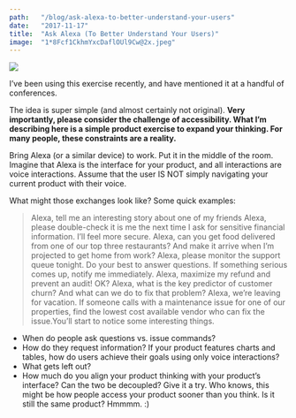 ```yaml
---
path:	"/blog/ask-alexa-to-better-understand-your-users"
date:	"2017-11-17"
title:	"Ask Alexa (To Better Understand Your Users)"
image:	"1*8Fcf1CkhmYxcDaflOUl9Cw@2x.jpeg"
---
```


![](/images/1*8Fcf1CkhmYxcDaflOUl9Cw@2x.jpeg)

I’ve been using this exercise recently, and have mentioned it at a handful of conferences.

The idea is super simple (and almost certainly not original). **Very importantly, please consider the challenge of accessibility. What I’m describing here is a simple product exercise to expand your thinking. For many people, these constraints are a reality.**

Bring Alexa (or a similar device) to work. Put it in the middle of the room. Imagine that Alexa is the interface for your product, and all interactions are voice interactions. Assume that the user IS NOT simply navigating your current product with their voice.

What might those exchanges look like? Some quick examples:


> Alexa, tell me an interesting story about one of my friends
> Alexa, please double-check it is me the next time I ask for sensitive financial information. I’ll feel more secure.
> Alexa, can you get food delivered from one of our top three restaurants? And make it arrive when I’m projected to get home from work?
> Alexa, please monitor the support queue tonight. Do your best to answer questions. If something serious comes up, notify me immediately.
> Alexa, maximize my refund and prevent an audit! OK?
> Alexa, what is the key predictor of customer churn? And what can we do to fix that problem?
> Alexa, we’re leaving for vacation. If someone calls with a maintenance issue for one of our properties, find the lowest cost available vendor who can fix the issue.You’ll start to notice some interesting things.

* When do people ask questions vs. issue commands?
* How do they request information? If your product features charts and tables, how do users achieve their goals using only voice interactions?
* What gets left out?
* How much do you align your product thinking with your product’s interface? Can the two be decoupled?
Give it a try. Who knows, this might be how people access your product sooner than you think. Is it still the same product? Hmmmm. :)

